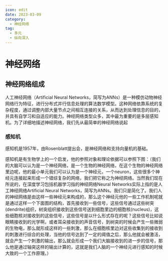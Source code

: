 ```yaml
---
icon: edit
date: 2023-03-09
category:
  - 神经网络
tag:
  - 多元
  - 纵向深入
---
```


# 神经网络

## 神经网络组成

人工神经网络（Artificial Neural Networks，简写为ANNs）是一种模仿动物神经网络行为特征，进行分布式并行信息处理的算法数学模型。这种网络依靠系统的复杂程度，通过调整内部大量节点之间相互连接的关系，从而达到处理信息的目的，并具有自学习和自适应的能力。神经网络类型众多，其中最为重要的是多层感知机。为了详细地描述神经网络，我们先从最简单的神经网络说起

### 感知机

感知机是1957年，由Rosenblatt提出会，是神经网络和支持向量机的基础。

感知机是有生物学上的一个启发，他的参照对象和理论依据可以参照下图：（我们的大脑可以认为是一个神经网络，是一个生物的神经网络，在这个生物的神经网络里边呢，他的最小单元我们可以认为是一个神经元，一个neuron，这些很多个神经元连接起来形成一个错综复杂的网络，我们把它称之为神经网络。当然我们现在所说的，在深度学习包括机器学习指的神经网络Neural Networks实际上指的是人工神经网络Artificial Neural Networks，简写为ANNs。我们只是简化了。我们人的神经网络是由这样一些神经元来构成的，那么这个神经元他的一些工作机制呢就是通过这样一个下面图的结构，首先接收到一些信号，这些信号通过这些树突(dendrite)组织，树突组织接收到这些信号送到细胞里边的细胞核(nucleus)，这些细胞核对接收到的这些信号，这些信号是以什么形式存在的呢？这些信号比如说眼睛接收到的光学啊，或者耳朵接收到的声音信号，到树突的时候会产生一些微弱的生物电，那么就形成这样的一些刺激，那么在细胞核里边对这些收集到的接收到的刺激进行综合的处理，当他的信号达到了一定的阈值之后，那么他就会被激活，就会产生一个刺激的输出，那么就会形成一个我们大脑接收到的进一步的信号，那么他是通过轴突这样的输出计算的，这就是我们人脑的一个神经元进行感知的时候大致的一个工作原理。）
